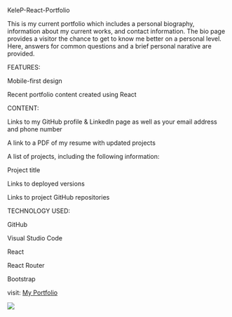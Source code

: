 KeleP-React-Portfolio

This is my current portfolio which includes a personal biography, information about my current works, and contact information. The bio page provides a visitor the chance to get to know me better on a personal level. Here, answers for common questions and a brief personal narative are provided.



FEATURES:

Mobile-first design

Recent portfolio content created using React

CONTENT:

Links to my GitHub profile & LinkedIn page as well as your email address and phone number

A link to a PDF of my resume with updated projects

A list of projects, including the following information:

  Project title

  Links to deployed versions

  Links to project GitHub repositories


TECHNOLOGY USED:

GitHub

Visual Studio Code

React

React Router

Bootstrap



visit: <a href="https://foxk2p.github.io/KeleP-React-Portfolio/" target="_blank">My Portfolio</a>

<img src="./Assets/images/.png">
